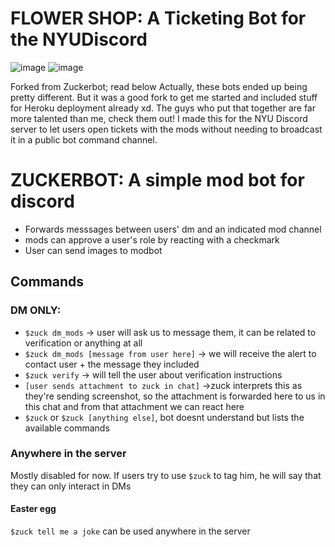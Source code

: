 # FLOWER SHOP: A Ticketing Bot for the NYUDiscord
![image](https://user-images.githubusercontent.com/59463268/152920000-be5430f7-cdd2-4694-905a-cc2ee0e686ee.png)
![image](https://user-images.githubusercontent.com/59463268/152920027-a400e19c-f82b-46c9-b52c-5b3aea095138.png)

Forked from Zuckerbot; read below
Actually, these bots ended up being pretty different. But it was a good fork to get me started and included stuff for Heroku deployment already xd.
The guys who put that together are far more talented than me, check them out!
I made this for the NYU Discord server to let users open tickets with the mods without needing to broadcast it in a public bot command channel.
# ZUCKERBOT: A simple mod bot for discord 
* Forwards messsages between users' dm and an indicated mod channel
* mods can approve a user's role by reacting with a checkmark 
* User can send images to modbot 
## Commands
### DM ONLY: 
* `$zuck dm_mods` -> user will ask us to message them, it can be related to verification or anything at all 
* `$zuck dm_mods [message from user here]` -> we will receive the alert to contact user + the message they included 
* `$zuck verify` -> will tell the user about verification instructions 
* `[user sends attachment to zuck in chat]` ->zuck interprets this as they're sending screenshot, so the attachment is forwarded here to us in this chat and from that attachment we can react here 
* `$zuck` or `$zuck [anything else]`, bot doesnt understand but lists the available commands
### Anywhere in the server
Mostly disabled for now. If users try to use `$zuck` to tag him, he will say that they can only interact in DMs 
#### Easter egg
`$zuck tell me a joke` can be used anywhere in the server
